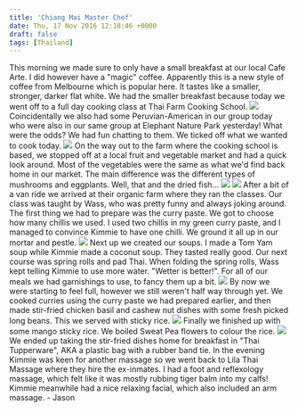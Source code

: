```yaml
---
title: 'Chiang Mai Master Chef'
date: Thu, 17 Nov 2016 12:18:46 +0000
draft: false
tags: [Thailand]
---
```


This morning we made sure to only have a small breakfast at our local Cafe Arte. I did however have a "magic" coffee. Apparently this is a new style of coffee from Melbourne which is popular here. It tastes like a smaller, stronger, darker flat white. We had the smaller breakfast because today we went off to a full day cooking class at Thai Farm Cooking School. [![](http://jovialdragon.files.wordpress.com/2016/11/wp-image-1688155159jpg.jpg)](http://jovialdragon.files.wordpress.com/2016/11/wp-image-1688155159jpg.jpg) Coincidentally we also had some Peruvian-American in our group today who were also in our same group at Elephant Nature Park yesterday! What were the odds? We had fun chatting to them. We ticked off what we wanted to cook today. [![](http://jovialdragon.files.wordpress.com/2016/11/wp-image-1731692742jpg.jpg)](http://jovialdragon.files.wordpress.com/2016/11/wp-image-1731692742jpg.jpg) On the way out to the farm where the cooking school is based, we stopped off at a local fruit and vegetable market and had a quick look around. Most of the vegetables were the same as what we'd find back home in our market. The main difference was the different types of mushrooms and eggplants. Well, that and the dried fish... [![](http://jovialdragon.files.wordpress.com/2016/11/wp-image-297481744jpg.jpg)](http://jovialdragon.files.wordpress.com/2016/11/wp-image-297481744jpg.jpg) [![](http://jovialdragon.files.wordpress.com/2016/11/wp-image-850900352jpg.jpg)](http://jovialdragon.files.wordpress.com/2016/11/wp-image-850900352jpg.jpg) After a bit of a van ride we arrived at their organic farm where they ran the classes. Our class was taught by Wass, who was pretty funny and always joking around. The first thing we had to prepare was the curry paste. We got to choose how many chillis we used. I used two chillis in my green curry paste, and I managed to convince Kimmie to have one chilli. We ground it all up in our mortar and pestle. [![](http://jovialdragon.files.wordpress.com/2016/11/wp-image-1028384645jpg.jpg)](http://jovialdragon.files.wordpress.com/2016/11/wp-image-1028384645jpg.jpg) Next up we created our soups. I made a Tom Yam soup while Kimmie made a coconut soup. They tasted really good. Our next course was spring rolls and pad Thai. When folding the spring rolls, Wass kept telling Kimmie to use more water. "Wetter is better!". For all of our meals we had garnishings to use, to fancy them up a bit. [![](http://jovialdragon.files.wordpress.com/2016/11/wp-image-2026790569jpg.jpg)](http://jovialdragon.files.wordpress.com/2016/11/wp-image-2026790569jpg.jpg) By now we were starting to feel full, however we still weren't half way through yet. We cooked curries using the curry paste we had prepared earlier, and then made stir-fried chicken basil and cashew nut dishes with some fresh picked long beans. This we served with sticky rice. [![](http://jovialdragon.files.wordpress.com/2016/11/wp-image-1462564032jpg.jpg)](http://jovialdragon.files.wordpress.com/2016/11/wp-image-1462564032jpg.jpg) Finally we finished up with some mango sticky rice. We boiled Sweat Pea flowers to colour the rice. [![](http://jovialdragon.files.wordpress.com/2016/11/wp-image-1462163083jpg.jpg)](http://jovialdragon.files.wordpress.com/2016/11/wp-image-1462163083jpg.jpg) We ended up taking the stir-fried dishes home for breakfast in "Thai Tupperware", AKA a plastic bag with a rubber band tie. In the evening Kimmie was keen for another massage so we went back to Lila Thai Massage where they hire the ex-inmates. I had a foot and reflexology massage, which felt like it was mostly rubbing tiger balm into my calfs! Kimmie meanwhile had a nice relaxing facial, which also included an arm massage. - Jason